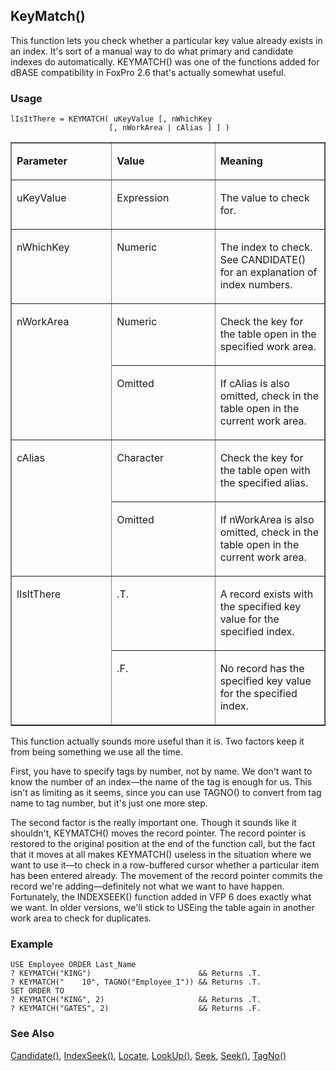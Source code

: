 ## KeyMatch()

This function lets you check whether a particular key value already exists in an index. It's sort of a manual way to do what primary and candidate indexes do automatically. KEYMATCH() was one of the functions added for dBASE compatibility in FoxPro 2.6 that's actually somewhat useful.

### Usage

```foxpro
lIsItThere = KEYMATCH( uKeyValue [, nWhichKey
                      [, nWorkArea | cAlias ] ] )
```
<table border cellspacing=0 cellpadding=0 width=100%>
<tr>
  <td width=32% valign=top>
  <p><b>Parameter</b></p>
  </td>
  <td width=23% valign=top>
  <p><b>Value</b></p>
  </td>
  <td width=45% valign=top>
  <p><b>Meaning</b></p>
  </td>
 </tr>
<tr>
  <td width=32% valign=top>
  <p>uKeyValue</p>
  </td>
  <td width=23% valign=top>
  <p>Expression</p>
  </td>
  <td width=45% valign=top>
  <p>The value to check for.</p>
  </td>
 </tr>
<tr>
  <td width=32% valign=top>
  <p>nWhichKey</p>
  </td>
  <td width=23% valign=top>
  <p>Numeric</p>
  </td>
  <td width=45% valign=top>
  <p>The index to check. See CANDIDATE() for an explanation of index numbers.</p>
  </td>
 </tr>
<tr>
  <td width=32% rowspan=2 valign=top>
  <p>nWorkArea</p>
  </td>
  <td width=23% valign=top>
  <p>Numeric</p>
  </td>
  <td width=45% valign=top>
  <p>Check the key for the table open in the specified work area.</p>
  </td>
 </tr>
<tr>
  <td width=33% valign=top>
  <p>Omitted</p>
  </td>
  <td width=67% valign=top>
  <p>If cAlias is also omitted, check in the table open in the current work area.</p>
  </td>
 </tr>
<tr>
  <td width=32% rowspan=2 valign=top>
  <p>cAlias</p>
  </td>
  <td width=23% valign=top>
  <p>Character</p>
  </td>
  <td width=45% valign=top>
  <p>Check the key for the table open with the specified alias.</p>
  </td>
 </tr>
<tr>
  <td width=33% valign=top>
  <p>Omitted</p>
  </td>
  <td width=67% valign=top>
  <p>If nWorkArea is also omitted, check in the table open in the current work area.</p>
  </td>
 </tr>
<tr>
  <td width=32% rowspan=2 valign=top>
  <p>lIsItThere</p>
  </td>
  <td width=23% valign=top>
  <p>.T.</p>
  </td>
  <td width=45% valign=top>
  <p>A record exists with the specified key value for the specified index.</p>
  </td>
 </tr>
<tr>
  <td width=33% valign=top>
  <p>.F.</p>
  </td>
  <td width=67% valign=top>
  <p>No record has the specified key value for the specified index.</p>
  </td>
 </tr>
</table>

This function actually sounds more useful than it is. Two factors keep it from being something we use all the time.

First, you have to specify tags by number, not by name. We don't want to know the number of an index&mdash;the name of the tag is enough for us. This isn't as limiting as it seems, since you can use TAGNO() to convert from tag name to tag number, but it's just one more step.

The second factor is the really important one. Though it sounds like it shouldn't, KEYMATCH() moves the record pointer. The record pointer is restored to the original position at the end of the function call, but the fact that it moves at all makes KEYMATCH() useless in the situation where we want to use it&mdash;to check in a row-buffered cursor whether a particular item has been entered already. The movement of the record pointer commits the record we're adding&mdash;definitely not what we want to have happen. Fortunately, the INDEXSEEK() function added in VFP 6 does exactly what we want. In older versions, we'll stick to USEing the table again in another work area to check for duplicates.

### Example

```foxpro
USE Employee ORDER Last_Name
? KEYMATCH("KING")                        && Returns .T.
? KEYMATCH("    10", TAGNO("Employee_I")) && Returns .T.
SET ORDER TO
? KEYMATCH("KING", 2)                     && Returns .T.
? KEYMATCH("GATES", 2)                    && Returns .F.
```
### See Also

[Candidate()](s4g266.md), [IndexSeek()](s4g267.md), [Locate](s4g042.md), [LookUp()](s4g270.md), [Seek](s4g267.md), [Seek()](s4g267.md), [TagNo()](s4g408.md)